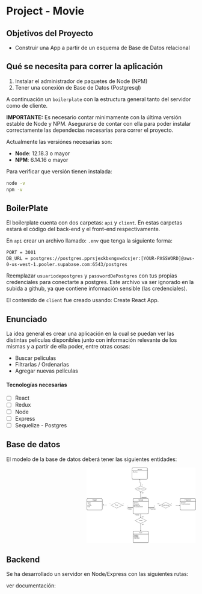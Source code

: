 # Project - Movie

## Objetivos del Proyecto

- Construir una App a partir de un esquema de Base de Datos relacional

## Qué se necesita para correr la aplicación

 1. Instalar el administrador de paquetes de Node (NPM)
 2. Tener una conexión de Base de Datos (Postgresql)

A continuación un `boilerplate` con la estructura general tanto del servidor como de cliente.

__IMPORTANTE:__ Es necesario contar minimamente con la última versión estable de Node y NPM. Asegurarse de contar con ella para poder instalar correctamente las dependecias necesarias para correr el proyecto.

Actualmente las versiónes necesarias son:

- __Node__: 12.18.3 o mayor
- __NPM__: 6.14.16 o mayor

Para verificar que versión tienen instalada:

```bash
node -v
npm -v
```

## BoilerPlate

El boilerplate cuenta con dos carpetas: `api` y `client`. En estas carpetas estará el código del back-end y el front-end respectivamente.

En `api` crear un archivo llamado: `.env` que tenga la siguiente forma:

```env
PORT = 3001
DB_URL = postgres://postgres.pprsjexkbxngxwdcsjer:[YOUR-PASSWORD]@aws-0-us-west-1.pooler.supabase.com:6543/postgres
```

Reemplazar `usuariodepostgres` y `passwordDePostgres` con tus propias credenciales para conectarte a postgres. Este archivo va ser ignorado en la subida a github, ya que contiene información sensible (las credenciales).

El contenido de `client` fue creado usando: Create React App.

## Enunciado

La idea general es crear una aplicación en la cual se puedan ver las distintas películas disponibles junto con información relevante de los mismas y a partir de ella poder, entre otras cosas:

- Buscar películas
- Filtrarlas / Ordenarlas
- Agregar nuevas películas

#### Tecnologías necesarias

- [ ] React
- [ ] Redux
- [ ] Node
- [ ] Express
- [ ] Sequelize - Postgres

## Base de datos

El modelo de la base de datos deberá tener las siguientes entidades:

<p align="right">
  <img height="200" src="./IMG-20231122-WA0000.jpg" />
</p>

## Backend

Se ha desarrollado un servidor en Node/Express con las siguientes rutas:

ver documentación: 

